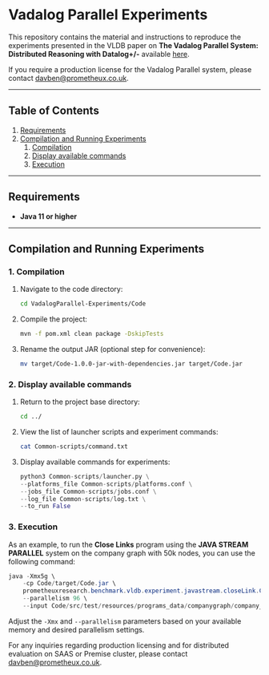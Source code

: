 # Vadalog Parallel Experiments

This repository contains the material and instructions to reproduce the experiments presented in the VLDB paper on **The Vadalog Parallel System: Distributed Reasoning with Datalog+/-** available [here](https://www.vldb.org/pvldb/vol17/p4614-benedetto.pdf).

If you require a production license for the Vadalog Parallel system, please contact [davben@prometheux.co.uk](mailto:davben@prometheux.co.uk).

---

## Table of Contents
1. [Requirements](#requirements)
2. [Compilation and Running Experiments](#compilation-and-running-experiments)
   1. [Compilation](#1-compilation)
   2. [Display available commands](#2-display-available-commands)
   3. [Execution](#3-execution)

---

## Requirements
- **Java 11 or higher**

---

## Compilation and Running Experiments

### 1. Compilation

1. Navigate to the code directory:
    ```bash
    cd VadalogParallel-Experiments/Code
    ```
2. Compile the project:
    ```bash
    mvn -f pom.xml clean package -DskipTests
    ```
3. Rename the output JAR (optional step for convenience):
    ```bash
    mv target/Code-1.0.0-jar-with-dependencies.jar target/Code.jar
    ```

### 2. Display available commands

1. Return to the project base directory:
    ```bash
    cd ../
    ```
2. View the list of launcher scripts and experiment commands:
    ```bash
    cat Common-scripts/command.txt
    ```
3. Display available commands for experiments:
    ```python
    python3 Common-scripts/launcher.py \
    --platforms_file Common-scripts/platforms.conf \
    --jobs_file Common-scripts/jobs.conf \
    --log_file Common-scripts/log.txt \
    --to_run False
    ```

### 3. Execution
As an example, to run the **Close Links** program using the **JAVA STREAM PARALLEL** system on the company graph with 50k nodes, you can use the following command:

```java
java -Xmx5g \
    -cp Code/target/Code.jar \
    prometheuxresearch.benchmark.vldb.experiment.javastream.closeLink.CloseLinkJavaStream \
    --parallelism 96 \
    --input Code/src/test/resources/programs_data/companygraph/company_graph_50k.csv
```
Adjust the `-Xmx` and `--parallelism` parameters based on your available memory and desired parallelism settings.

For any inquiries regarding production licensing and for distributed evaluation on SAAS or Premise cluster, please contact [davben@prometheux.co.uk](mailto:davben@prometheux.co.uk).